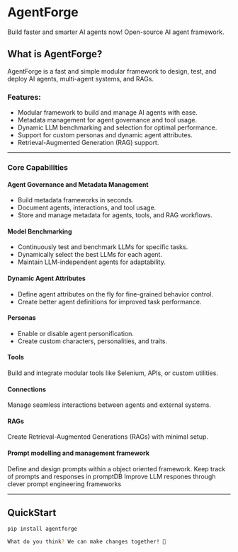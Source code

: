 # AgentForge
Build faster and smarter AI agents now! Open-source AI agent framework.

## What is AgentForge?

AgentForge is a fast and simple modular framework to design, test, and deploy AI agents, multi-agent systems, and RAGs. 

### Features:
- Modular framework to build and manage AI agents with ease.
- Metadata management for agent governance and tool usage.
- Dynamic LLM benchmarking and selection for optimal performance.
- Support for custom personas and dynamic agent attributes.
- Retrieval-Augmented Generation (RAG) support.

---

### Core Capabilities

#### Agent Governance and Metadata Management
- Build metadata frameworks in seconds.
- Document agents, interactions, and tool usage.
- Store and manage metadata for agents, tools, and RAG workflows.

#### Model Benchmarking
- Continuously test and benchmark LLMs for specific tasks.
- Dynamically select the best LLMs for each agent.
- Maintain LLM-independent agents for adaptability.

#### Dynamic Agent Attributes
- Define agent attributes on the fly for fine-grained behavior control.
- Create better agent definitions for improved task performance.

#### Personas
- Enable or disable agent personification.
- Create custom characters, personalities, and traits.

#### Tools
Build and integrate modular tools like Selenium, APIs, or custom utilities.

#### Connections
Manage seamless interactions between agents and external systems.

#### RAGs
Create Retrieval-Augmented Generations (RAGs) with minimal setup.

#### Prompt modelling and management framework

Define and design prompts within a object oriented framework. Keep track of prompts and responses in promptDB
Improve LLM respones through clever prompt engineering frameworks

---

## QuickStart

```bash
pip install agentforge

What do you think? We can make changes together! 🚀